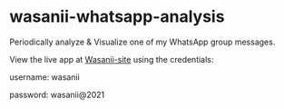 # wasanii-whatsapp-analysis
Periodically analyze &amp; Visualize one of my WhatsApp group messages. 

View the live app at [Wasanii-site](https://mwavu.shinyapps.io/Wasanii/_w_dee82132/_w_2300de48/) using the credentials: 

username: wasanii

password: wasanii@2021
